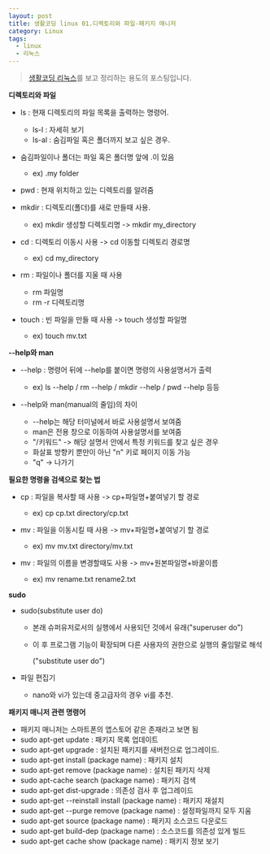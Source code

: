 ```yaml
---
layout: post
title: 생활코딩 linux 01.디렉토리와 파일-패키지 매니저
category: Linux
tags:
  - linux
  - 리눅스
---
```




>  [생활코딩 리눅스](https://opentutorials.org/course/2598)를 보고 정리하는 용도의 포스팅입니다.



**디렉토리와 파일**

- ls : 현재 디렉토리의 파일 목록을 출력하는 명령어.
  -  ls-l : 자세히 보기
  -  ls-al : 숨김파일 혹은 폴더까지 보고 싶은 경우.

- 숨김파일이나 폴더는 파일 혹은 폴더명 앞에 .이 있음

  - ex) .my folder

- pwd : 현재 위치하고 있는 디렉토리를 알려줌

- mkdir : 디렉토리(폴더)를 새로 만들때 사용.

  - ex) mkdir 생성할 디렉토리명 -> mkdir my_directory

- cd : 디렉토리 이동시 사용 -> cd 이동할 디렉토리 경로명

  - ex) cd my_directory

- rm : 파일이나 폴더를 지울 때 사용

  - rm 파일명
  - rm -r 디렉토리명

- touch : 빈 파일을 만들 때 사용 -> touch 생성할 파일명

  - ex) touch mv.txt




**--help와 man**

- --help : 명령어 뒤에 --help를 붙이면 명령의 사용설명서가 출력
  - ex) ls --help / rm --help / mkdir --help / pwd --help 등등

- --help와 man(manual의 줄임)의 차이

  - --help는 해당 터미널에서 바로 사용설명서 보여줌
  - man은 전용 창으로 이동하여 사용설명서를 보여줌
  - "/키워드" -> 해당 설명서 안에서 특정 키워드를 찾고 싶은 경우
  - 화살표 방향키 뿐만이 아닌 "n" 키로 페이지 이동 가능
  - "q" -> 나가기




**필요한 명령을 검색으로 찾는 법**

- cp : 파일을 복사할 때 사용 -> cp+파일명+붙여넣기 할 경로

  - ex) cp cp.txt directory/cp.txt

- mv : 파일을 이동시킬 때 사용 -> mv+파일명+붙여넣기 할 경로

  - ex) mv mv.txt directory/mv.txt

- mv : 파일의 이름을 변경할때도 사용 -> mv+원본파일명+바꿀이름

  - ex) mv rename.txt rename2.txt




**sudo**

- sudo(substitute user do)

  - 본래 슈퍼유저로서의 실행에서 사용되던 것에서 유래("superuser do")

  - 이 후 프로그램 기능이 확장되며 다른 사용자의 권한으로 실행의 줄임말로 해석

    ("substitute user do")

- 파일 편집기

  - nano와 vi가 있는데 중고급자의 경우 vi를 추천.



**패키지 매니저 관련 명령어**

- 패키지 매니저는 스마트폰의 앱스토어 같은 존재라고 보면 됨
- sudo apt-get update : 패키지 목록 업데이트
- sudo apt-get upgrade : 설치된 패키지를 새버전으로 업그레이드.
- sudo apt-get install (package name) : 패키지 설치
- sudo apt-get remove (package name) : 설치된 패키지 삭제
- sudo apt-cache search (package name) : 패키지 검색
- sudo apt-get dist-upgrade : 의존성 검사 후 업그레이드
- sudo apt-get --reinstall install (package name) : 패키지 재설치
- sudo apt-get --purge remove (package name) : 설정파일까지 모두 지움
- sudo apt-get source (package name) : 패키지 소스코드 다운로드
- sudo apt-get build-dep (package name) : 소스코드를 의존성 있게 빌드
- sudo apt-get cache show (package name) : 패키지 정보 보기